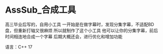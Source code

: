 # AssSub_合成工具
高三毕业后写的，自用小工具
一开始是在做字幕时，发现分集字幕，不适配BD盘，但重新打轴又很麻烦
所以就制作了这个小工具
他可以让你的分集字幕，前后时间相连地合成一个字幕
后期大概还会，进行优化和增加功能

语言：C++ 17
